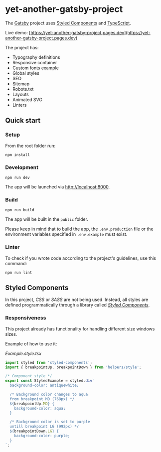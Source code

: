 # yet-another-gatsby-project

The [Gatsby](https://www.gatsbyjs.com/docs/) project uses [Styled Components](https://styled-components.com/)
and [TypeScript](https://www.typescriptlang.org/).

Live demo: [https://yet-another-gatsby-project.pages.dev](https://yet-another-gatsby-project.pages.dev)

The project has:

- Typography definitions
- Responsive container
- Custom fonts example
- Global styles
- SEO
- Sitemap
- Robots.txt
- Layouts
- Animated SVG
- Linters

## Quick start

### Setup

From the root folder run:

```
npm install
```

### Development

```
npm run dev
```

The app will be launched via [http://localhost:8000](http://localhost:8000).

### Build

```
npm run build
```

The app will be built in the `public` folder.

Please keep in mind that to build the app, the `.env.production` file or the environment variables specified in
`.env.example` must exist.

### Linter

To check if you wrote code according to the project's guidelines, use this command:

```
npm run lint
```

## Styled Components

In this project, *CSS* or *SASS* are not being used. Instead, all styles are defined programmatically through a library
called [*Styled Components*](https://styled-components.com/).

### Responsiveness

This project already has functionality for handling different size windows sizes.

Example of how to use it:

*Example.style.tsx*

```typescript
import styled from 'styled-components';
import { breakpointUp, breakpointDown } from 'helpers/style';

/* Component style */
export const StyledExample = styled.div`
  background-color: antiquewhite;

  /* Background color changes to aqua
  from breakpoint MD (768px) */
  ${breakpointUp.MD} {
    background-color: aqua;
  }

  /* Background color is set to purple
  untill breakpoint LG (992px) */
  ${breakpointDown.LG} {
    background-color: purple;
  }
`;
```
